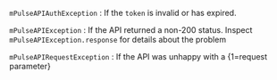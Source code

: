 `mPulseAPIAuthException`
:   If the `token` is invalid or has expired.

`mPulseAPIException`
:   If the API returned a non-200 status.  Inspect `mPulseAPIException.response` for details about
    the problem

`mPulseAPIRequestException`
:   If the API was unhappy with a {1=request parameter}
